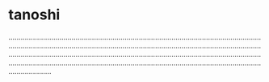 # tanoshi

.....................................................................................................................................................................................................................................................................................................................................................................................................................................................................................................................................
